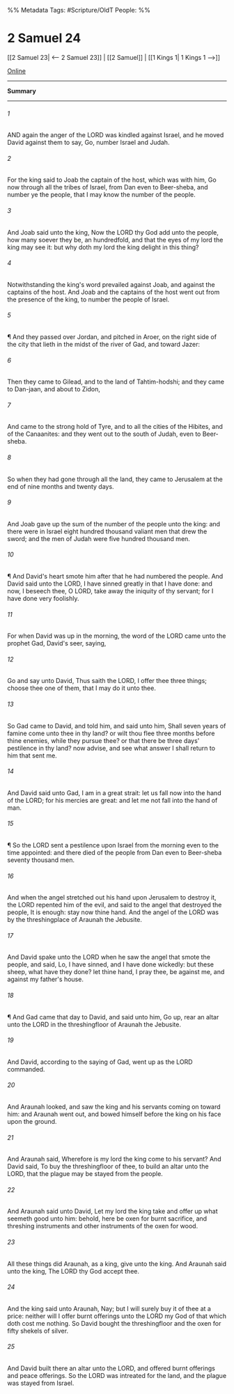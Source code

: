

%% Metadata
Tags: #Scripture/OldT
People: 
%%
# 2 Samuel 24
[[2 Samuel 23| <-- 2 Samuel 23]] | [[2 Samuel]] | [[1 Kings 1| 1 Kings 1 -->]]

[Online](https://churchofjesuschrist.org/study/scriptures/ot/2-sam/24?lang=eng)

---
__Summary__



---

###### 1
AND again the anger of the LORD was kindled against Israel, and he moved David against them to say, Go, number Israel and Judah.
###### 2
For the king said to Joab the captain of the host, which was with him, Go now through all the tribes of Israel, from Dan even to Beer-sheba, and number ye the people, that I may know the number of the people.
###### 3
And Joab said unto the king, Now the LORD thy God add unto the people, how many soever they be, an hundredfold, and that the eyes of my lord the king may see it: but why doth my lord the king delight in this thing?
###### 4
Notwithstanding the king's word prevailed against Joab, and against the captains of the host.  And Joab and the captains of the host went out from the presence of the king, to number the people of Israel.
###### 5
¶ And they passed over Jordan, and pitched in Aroer, on the right side of the city that lieth in the midst of the river of Gad, and toward Jazer:
###### 6
Then they came to Gilead, and to the land of Tahtim-hodshi; and they came to Dan-jaan, and about to Zidon,
###### 7
And came to the strong hold of Tyre, and to all the cities of the Hibites, and of the Canaanites: and they went out to the south of Judah, even to Beer-sheba.
###### 8
So when they had gone through all the land, they came to Jerusalem at the end of nine months and twenty days.
###### 9
And Joab gave up the sum of the number of the people unto the king: and there were in Israel eight hundred thousand valiant men that drew the sword; and the men of Judah were five hundred thousand men.
###### 10
¶ And David's heart smote him after that he had numbered the people.  And David said unto the LORD, I have sinned greatly in that I have done: and now, I beseech thee, O LORD, take away the iniquity of thy servant; for I have done very foolishly.
###### 11
For when David was up in the morning, the word of the LORD came unto the prophet Gad, David's seer, saying,
###### 12
Go and say unto David, Thus saith the LORD, I offer thee three things; choose thee one of them, that I may do it unto thee.
###### 13
So Gad came to David, and told him, and said unto him, Shall seven years of famine come unto thee in thy land?  or wilt thou flee three months before thine enemies, while they pursue thee?  or that there be three days' pestilence in thy land?  now advise, and see what answer I shall return to him that sent me.
###### 14
And David said unto Gad, I am in a great strait: let us fall now into the hand of the LORD; for his mercies are great: and let me not fall into the hand of man.
###### 15
¶ So the LORD sent a pestilence upon Israel from the morning even to the time appointed: and there died of the people from Dan even to Beer-sheba seventy thousand men.
###### 16
And when the angel stretched out his hand upon Jerusalem to destroy it, the LORD repented him of the evil, and said to the angel that destroyed the people, It is enough: stay now thine hand.  And the angel of the LORD was by the threshingplace of Araunah the Jebusite.
###### 17
And David spake unto the LORD when he saw the angel that smote the people, and said, Lo, I have sinned, and I have done wickedly: but these sheep, what have they done?  let thine hand, I pray thee, be against me, and against my father's house.
###### 18
¶ And Gad came that day to David, and said unto him, Go up, rear an altar unto the LORD in the threshingfloor of Araunah the Jebusite.
###### 19
And David, according to the saying of Gad, went up as the LORD commanded.
###### 20
And Araunah looked, and saw the king and his servants coming on toward him: and Araunah went out, and bowed himself before the king on his face upon the ground.
###### 21
And Araunah said, Wherefore is my lord the king come to his servant?  And David said, To buy the threshingfloor of thee, to build an altar unto the LORD, that the plague may be stayed from the people.
###### 22
And Araunah said unto David, Let my lord the king take and offer up what seemeth good unto him: behold, here be oxen for burnt sacrifice, and threshing instruments and other instruments of the oxen for wood.
###### 23
All these things did Araunah, as a king, give unto the king.  And Araunah said unto the king, The LORD thy God accept thee.
###### 24
And the king said unto Araunah, Nay; but I will surely buy it of thee at a price: neither will I offer burnt offerings unto the LORD my God of that which doth cost me nothing.  So David bought the threshingfloor and the oxen for fifty shekels of silver.
###### 25
And David built there an altar unto the LORD, and offered burnt offerings and peace offerings.  So the LORD was intreated for the land, and the plague was stayed from Israel.



